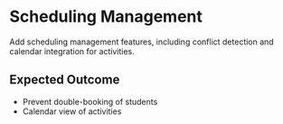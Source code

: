 # Scheduling Management

Add scheduling management features, including conflict detection and calendar integration for activities.

## Expected Outcome
- Prevent double-booking of students
- Calendar view of activities
